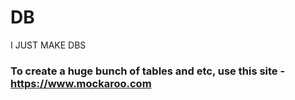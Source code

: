 # DB
I JUST MAKE DBS

### To create a huge bunch of tables and etc, use this site - https://www.mockaroo.com
